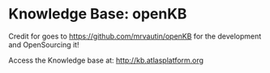 # Knowledge Base: openKB

Credit for goes to https://github.com/mrvautin/openKB for the development and OpenSourcing it! 

Access the Knowledge base at: http://kb.atlasplatform.org


